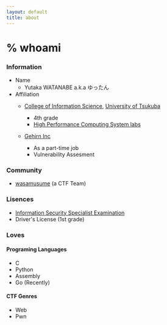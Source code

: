 ```yaml
---
layout: default
title: about
---
```


# % whoami

### Information
* Name
  * Yutaka WATANABE a.k.a ゆったん
* Affiliation
  * [College of Information Science](https://www.coins.tsukuba.ac.jp/en/), [University of Tsukuba](https://www.tsukuba.ac.jp/english/)
    * 4th grade
	* [High Performance Computing System labs](https://www.hpcs.cs.tsukuba.ac.jp/)

  * [Gehirn Inc](https://www.gehirn.co.jp/)
    * As a part-time job
	* Vulnerability Assesment


### Community

* [wasamusume](https://wasamusu.me) (a CTF Team)


### Lisences

* [Information Security Specialist Examination](https://www.jitec.ipa.go.jp/1_11seido/sc.html)
* Driver's License (1st grade)


### Loves

#### Programing Languages

* C
* Python
* Assembly
* Go (Recently)

#### CTF Genres

* Web
* Pwn